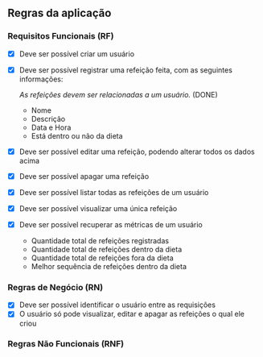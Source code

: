 ## Regras da aplicação

### Requisitos Funcionais (RF)
- [X] Deve ser possível criar um usuário
- [X] Deve ser possível registrar uma refeição feita, com as seguintes informações:

    *As refeições devem ser relacionadas a um usuário.* (DONE)
    
    - Nome
    - Descrição
    - Data e Hora
    - Está dentro ou não da dieta

- [X] Deve ser possível editar uma refeição, podendo alterar todos os dados acima
- [X] Deve ser possível apagar uma refeição
- [X] Deve ser possível listar todas as refeições de um usuário
- [X] Deve ser possível visualizar uma única refeição
- [X] Deve ser possível recuperar as métricas de um usuário
    - Quantidade total de refeições registradas
    - Quantidade total de refeições dentro da dieta
    - Quantidade total de refeições fora da dieta
    - Melhor sequência de refeições dentro da dieta
### Regras de Negócio (RN)
- [X] Deve ser possível identificar o usuário entre as requisições
- [X] O usuário só pode visualizar, editar e apagar as refeições o qual ele criou
### Regras Não Funcionais (RNF)